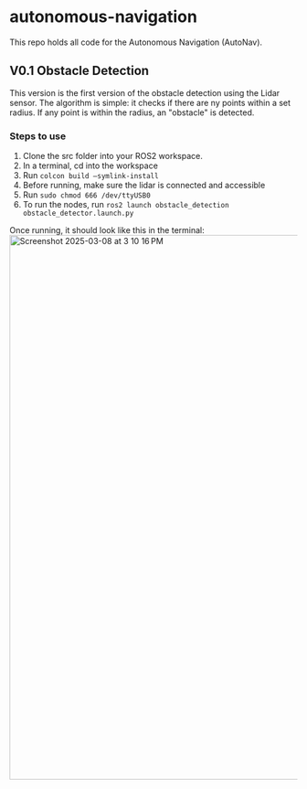 # autonomous-navigation

This repo holds all code for the Autonomous Navigation (AutoNav).

## V0.1 Obstacle Detection
This version is the first version of the obstacle detection using the Lidar sensor.
The algorithm is simple: it checks if there are ny points within a set radius. If any point is within the radius, an "obstacle" is detected.

### Steps to use
1. Clone the src folder into your ROS2 workspace.
2. In a terminal, cd into the workspace
3. Run `colcon build —symlink-install`
4. Before running, make sure the lidar is connected and accessible
5. Run `sudo chmod 666 /dev/ttyUSB0`
6. To run the nodes, run `ros2 launch obstacle_detection obstacle_detector.launch.py`


Once running, it should look like this in the terminal:
<img width="953" alt="Screenshot 2025-03-08 at 3 10 16 PM" src="https://github.com/user-attachments/assets/87bf6039-ba21-4f54-9947-c46dac4db427" />

